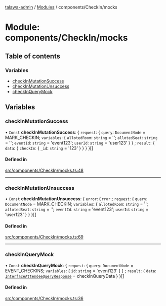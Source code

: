 [talawa-admin](../README.md) / [Modules](../modules.md) / components/CheckIn/mocks

# Module: components/CheckIn/mocks

## Table of contents

### Variables

- [checkInMutationSuccess](components_CheckIn_mocks.md#checkinmutationsuccess)
- [checkInMutationUnsuccess](components_CheckIn_mocks.md#checkinmutationunsuccess)
- [checkInQueryMock](components_CheckIn_mocks.md#checkinquerymock)

## Variables

### checkInMutationSuccess

• `Const` **checkInMutationSuccess**: \{ `request`: \{ `query`: `DocumentNode` = MARK\_CHECKIN; `variables`: \{ `allotedRoom`: `string` = ''; `allotedSeat`: `string` = ''; `eventId`: `string` = 'event123'; `userId`: `string` = 'user123' }  } ; `result`: \{ `data`: \{ `checkIn`: \{ `_id`: `string` = '123' }  }  }  }[]

#### Defined in

[src/components/CheckIn/mocks.ts:48](https://github.com/PalisadoesFoundation/talawa-admin/blob/b619a0d/src/components/CheckIn/mocks.ts#L48)

___

### checkInMutationUnsuccess

• `Const` **checkInMutationUnsuccess**: \{ `error`: `Error` ; `request`: \{ `query`: `DocumentNode` = MARK\_CHECKIN; `variables`: \{ `allotedRoom`: `string` = ''; `allotedSeat`: `string` = ''; `eventId`: `string` = 'event123'; `userId`: `string` = 'user123' }  }  }[]

#### Defined in

[src/components/CheckIn/mocks.ts:69](https://github.com/PalisadoesFoundation/talawa-admin/blob/b619a0d/src/components/CheckIn/mocks.ts#L69)

___

### checkInQueryMock

• `Const` **checkInQueryMock**: \{ `request`: \{ `query`: `DocumentNode` = EVENT\_CHECKINS; `variables`: \{ `id`: `string` = 'event123' }  } ; `result`: \{ `data`: [`InterfaceAttendeeQueryResponse`](../interfaces/components_CheckIn_types.InterfaceAttendeeQueryResponse.md) = checkInQueryData }  }[]

#### Defined in

[src/components/CheckIn/mocks.ts:36](https://github.com/PalisadoesFoundation/talawa-admin/blob/b619a0d/src/components/CheckIn/mocks.ts#L36)
